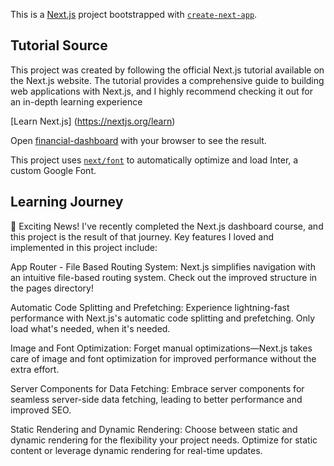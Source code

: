 This is a [Next.js](https://nextjs.org/) project bootstrapped with [`create-next-app`](https://github.com/vercel/next.js/tree/canary/packages/create-next-app).

## Tutorial Source
This project was created by following the official Next.js tutorial available on the Next.js website. The tutorial provides a comprehensive guide to building web applications with Next.js, and I highly recommend checking it out for an in-depth learning experience

[Learn Next.js] (https://nextjs.org/learn)

Open [financial-dashboard](https://financial-dashboard-git-main-iraklis-projects-2a13912e.vercel.app/) with your browser to see the result.

This project uses [`next/font`](https://nextjs.org/docs/basic-features/font-optimization) to automatically optimize and load Inter, a custom Google Font.

## Learning Journey
🚀 Exciting News! I've recently completed the Next.js dashboard course, and this project is the result of that journey. Key features I loved and implemented in this project include:

App Router - File Based Routing System: Next.js simplifies navigation with an intuitive file-based routing system. Check out the improved structure in the pages directory!

Automatic Code Splitting and Prefetching: Experience lightning-fast performance with Next.js's automatic code splitting and prefetching. Only load what's needed, when it's needed.

Image and Font Optimization: Forget manual optimizations—Next.js takes care of image and font optimization for improved performance without the extra effort.

Server Components for Data Fetching: Embrace server components for seamless server-side data fetching, leading to better performance and improved SEO.

Static Rendering and Dynamic Rendering: Choose between static and dynamic rendering for the flexibility your project needs. Optimize for static content or leverage dynamic rendering for real-time updates.


